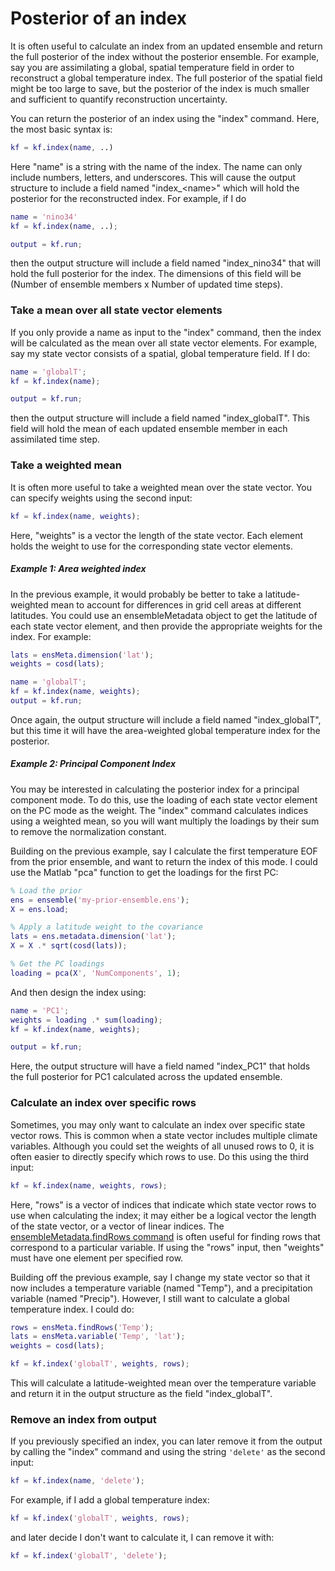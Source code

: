 
# Posterior of an index

It is often useful to calculate an index from an updated ensemble and return the full posterior of the index without the posterior ensemble. For example, say you are assimilating a global, spatial temperature field in order to reconstruct a global temperature index. The full posterior of the spatial field might be too large to save, but the posterior of the index is much smaller and sufficient to quantify reconstruction uncertainty.

You can return the posterior of an index using the "index" command. Here, the most basic syntax is:
```matlab
kf = kf.index(name, ..)
```

Here "name" is a string with the name of the index. The name can only include numbers, letters, and underscores. This will cause the output structure to include a field named "index_&lt;name>" which will hold the posterior for the reconstructed index. For example, if I do
```matlab
name = 'nino34'
kf = kf.index(name, ..);

output = kf.run;
```
then the output structure will include a field named "index_nino34" that will hold the full posterior for the index. The dimensions of this field will be (Number of ensemble members x Number of updated time steps).

### Take a mean over all state vector elements

If you only provide a name as input to the "index" command, then the index will be calculated as the mean over all state vector elements. For example, say my state vector consists of a spatial, global temperature field. If I do:
```matlab
name = 'globalT';
kf = kf.index(name);

output = kf.run;
```
then the output structure will include a field named "index_globalT". This field will hold the mean of each updated ensemble member in each assimilated time step.

### Take a weighted mean

It is often more useful to take a weighted mean over the state vector. You can specify weights using the second input:
```matlab
kf = kf.index(name, weights);
```
Here, "weights" is a vector the length of the state vector. Each element holds the weight to use for the corresponding state vector elements.

##### Example 1: Area weighted index

In the previous example, it would probably be better to take a latitude-weighted mean to account for differences in grid cell areas at different latitudes. You could use an ensembleMetadata object to get the latitude of each state vector element, and then provide the appropriate weights for the index. For example:
```matlab
lats = ensMeta.dimension('lat');
weights = cosd(lats);

name = 'globalT';
kf = kf.index(name, weights);
output = kf.run;
```
Once again, the output structure will include a field named "index_globalT", but this time it will have the area-weighted global temperature index for the posterior.

##### Example 2: Principal Component Index
You may be interested in calculating the posterior index for a principal component mode. To do this, use the loading of each state vector element on the PC mode as the weight. The "index" command calculates indices using a weighted mean, so you will want multiply the loadings by their sum to remove the normalization constant.

Building on the previous example, say I calculate the first temperature EOF from the prior ensemble, and want to return the index of this mode. I could use the Matlab "pca" function to get the loadings for the first PC:
```matlab
% Load the prior
ens = ensemble('my-prior-ensemble.ens');
X = ens.load;

% Apply a latitude weight to the covariance
lats = ens.metadata.dimension('lat');
X = X .* sqrt(cosd(lats));

% Get the PC loadings
loading = pca(X', 'NumComponents', 1);
```

And then design the index using:
```matlab
name = 'PC1';
weights = loading .* sum(loading);
kf = kf.index(name, weights);

output = kf.run;
```
Here, the output structure will have a field named "index_PC1" that holds the full posterior for PC1 calculated across the updated ensemble.


### Calculate an index over specific rows

Sometimes, you may only want to calculate an index over specific state vector rows. This is common when a state vector includes multiple climate variables. Although you could set the weights of all unused rows to 0, it is often easier to directly specify which rows to use. Do this using the third input:
```matlab
kf = kf.index(name, weights, rows);
```
Here, "rows" is a vector of indices that indicate which state vector rows to use when calculating the index; it may either be a logical vector the length of the state vector, or a vector of linear indices. The [ensembleMetadata.findRows command](..\ensembleMetadata\find-rows) is often useful for finding rows that correspond to a particular variable. If using the "rows" input, then "weights" must have one element per specified row.

Building off the previous example, say I change my state vector so that it now includes a temperature variable (named "Temp"), and a precipitation variable (named "Precip"). However, I still want to calculate a global temperature index. I could do:
```matlab
rows = ensMeta.findRows('Temp');
lats = ensMeta.variable('Temp', 'lat');
weights = cosd(lats);

kf = kf.index('globalT', weights, rows);
```
This will calculate a latitude-weighted mean over the temperature variable and return it in the output structure as the field "index_globalT".

### Remove an index from output

If you previously specified an index, you can later remove it from the output by calling the "index" command and using the string `'delete'` as the second input:
```matlab
kf = kf.index(name, 'delete');
```

For example, if I add a global temperature index:
```matlab
kf = kf.index('globalT', weights, rows);
```
and later decide I don't want to calculate it, I can remove it with:
```matlab
kf = kf.index('globalT', 'delete');
```

